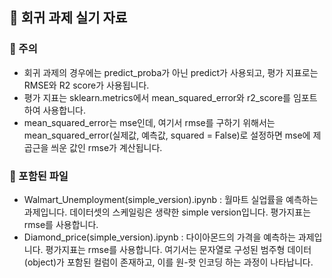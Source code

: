 ## 🍰 회귀 과제 실기 자료
### 🍰 주의
- 회귀 과제의 경우에는 predict_proba가 아닌 predict가 사용되고, 평가 지표로는 RMSE와 R2 score가 사용됩니다.
- 평가 지표는 sklearn.metrics에서 mean_squared_error와 r2_score를 임포트하여 사용합니다.
- mean_squared_error는 mse인데, 여기서 rmse를 구하기 위해서는 mean_squared_error(실제값, 예측값, squared = False)로 설정하면 mse에 제곱근을 씌운 값인 rmse가 계산됩니다.
### 🍰 포함된 파일
- Walmart_Unemployment(simple_version).ipynb : 월마트 실업률을 예측하는 과제입니다. 데이터셋의 스케일링은 생략한 simple version입니다. 평가지표는 rmse를 사용합니다.
- Diamond_price(simple_version).ipynb : 다이아몬드의 가격을 예측하는 과제입니다. 평가지표는 rmse를 사용합니다. 여기서는 문자열로 구성된 범주형 데이터(object)가 포함된 컬럼이 존재하고, 이를 원-핫 인코딩 하는 과정이 나타납니다.
